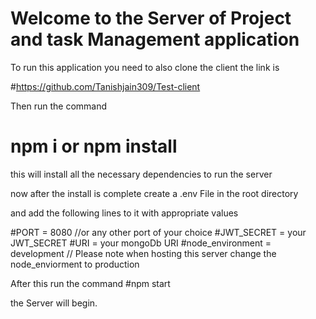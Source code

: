 # Welcome to the Server of Project and task Management application 

To run this application you need to also clone the client the link is 

#https://github.com/Tanishjain309/Test-client

Then run the command 
# npm i or npm install 

this will install all the necessary dependencies to run the server 

now after the install is complete create a .env File in the root directory 

and add the following lines to it with appropriate values 

#PORT = 8080  //or any other port of your choice
#JWT_SECRET = your JWT_SECRET
#URI = your mongoDb URI
#node_environment = development 
// Please note when hosting this server change the node_enviorment to production 

After this run the command 
#npm start 

the Server will begin.